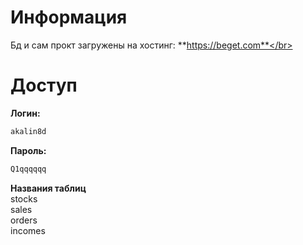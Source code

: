 # Информация</br>

Бд и сам прокт загружены на хостинг: **https://beget.com**</br>

# Доступ </br>

**Логин:**
```bash
akalin8d
```
**Пароль:**
```bash
Q1qqqqqq
```
**Названия таблиц**</br>
stocks</br>
sales</br>
orders</br>
incomes</br>

